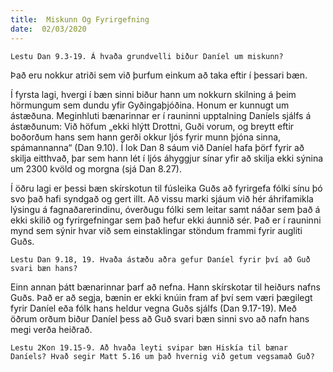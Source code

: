 ```yaml
---
title:  Miskunn Og Fyrirgefning
date:  02/03/2020
---
```


`Lestu Dan 9.3-19. Á hvaða grundvelli biður Daníel um miskunn?`

Það eru nokkur atriði sem við þurfum einkum að taka eftir í þessari bæn.

Í fyrsta lagi, hvergi í bæn sinni biður hann um nokkurn skilning á þeim hörmungum sem dundu yfir Gyðingaþjóðina. Honum er kunnugt um ástæðuna. Meginhluti bænarinnar er í rauninni upptalning Daníels sjálfs á ástæðunum: Við höfum „ekki hlýtt Drottni, Guði vorum, og breytt eftir boðorðum hans sem hann gerði okkur ljós fyrir munn þjóna sinna, spámannanna“ (Dan 9.10). Í lok Dan 8 sáum við Daníel hafa þörf fyrir að skilja eitthvað, þar sem hann lét í ljós áhyggjur sínar yfir að skilja ekki sýnina um 2300 kvöld og morgna (sjá Dan 8.27).

Í öðru lagi er þessi bæn skírskotun til fúsleika Guðs að fyrirgefa fólki sínu þó svo það hafi syndgað og gert illt. Að vissu marki sjáum við hér áhrifamikla lýsingu á fagnaðarerindinu, óverðugu fólki sem leitar samt náðar sem það á ekki skilið og fyrirgefningar sem það hefur ekki áunnið sér.  Það er í rauninni mynd sem sýnir hvar við sem einstaklingar stöndum frammi fyrir augliti Guðs.

`Lestu Dan 9.18, 19. Hvaða ástæðu aðra gefur Daníel fyrir því að Guð svari bæn hans?`

Einn annan þátt bænarinnar þarf að nefna. Hann skírskotar til heiðurs nafns Guðs. Það er að segja, bænin er ekki knúin fram af því sem væri þægilegt fyrir Daníel eða fólk hans heldur vegna Guðs sjálfs (Dan 9.17-19). Með öðrum orðum biður Daníel þess að Guð svari bæn sinni svo að nafn hans megi verða heiðrað.

`Lestu 2Kon 19.15-9. Að hvaða leyti svipar bæn Hiskía til bænar Daníels? Hvað segir Matt 5.16 um það hvernig við getum vegsamað Guð?`